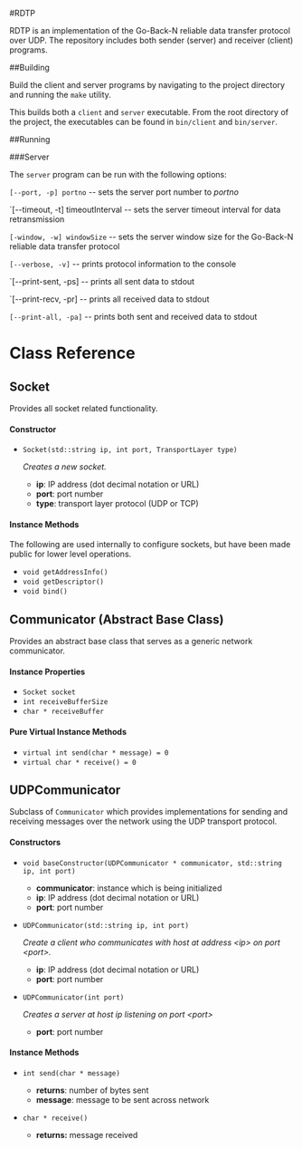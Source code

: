 #RDTP

RDTP is an implementation of the Go-Back-N reliable data transfer protocol over UDP. The repository includes both sender (server) and receiver (client) programs. 

##Building

Build the client and server programs by navigating to the project directory and running the `make` utility. 

This builds both a `client` and `server` executable. From the root directory of the project, the executables can be found in `bin/client` and `bin/server`.

##Running

###Server 

The `server` program can be run with the following options:

`[--port, -p] portno` -- sets the server port number to *portno*

`[--timeout, -t] timeoutInterval -- sets the server timeout interval for data retransmission

`[-window, -w] windowSize` -- sets the server window size for the Go-Back-N reliable  data transfer protocol

`[--verbose, -v]` -- prints protocol information to the console

`[--print-sent, -ps] -- prints all sent data to stdout

`[--print-recv, -pr] -- prints all received data to stdout

`[--print-all, -pa]` -- prints both sent and received data to stdout

# Class Reference

## Socket
Provides all socket related functionality.

#### Constructor
- `Socket(std::string ip, int port, TransportLayer type)`

  *Creates a new socket.*
  - **ip**: IP address (dot decimal notation or URL)
  - **port**: port number
  - **type**: transport layer protocol (UDP or TCP)

#### Instance Methods

The following are used internally to configure sockets, but have been made public for lower level operations.

- `void getAddressInfo()`
- `void getDescriptor()`
- `void bind()`

## Communicator (Abstract Base Class)
Provides an abstract base class that serves as a generic network communicator.

#### Instance Properties
- `Socket socket`
- `int receiveBufferSize`
- `char * receiveBuffer`

#### Pure Virtual Instance Methods
- `virtual int send(char * message) = 0`
- `virtual char * receive() = 0`

## UDPCommunicator
Subclass of `Communicator` which provides implementations for sending and receiving messages over the network using the UDP transport protocol.

#### Constructors
- `void baseConstructor(UDPCommunicator * communicator, std::string ip, int port)`
  - **communicator**: instance which is being initialized
  - **ip**: IP address (dot decimal notation or URL)
  - **port**: port number

- `UDPCommunicator(std::string ip, int port)`

  *Create a client who communicates with host at address \<ip\> on port \<port\>.*
  - **ip**: IP address (dot decimal notation or URL)
  - **port**: port number

- `UDPCommunicator(int port)`

  *Creates a server at host ip listening on port \<port\>*
  - **port**: port number

#### Instance Methods
- `int send(char * message)`
  - **returns**: number of bytes sent
  - **message**: message to be sent across network

- `char * receive()`
  - **returns:** message received
